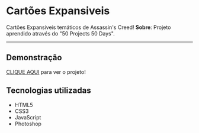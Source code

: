 # Cartões Expansiveis
Cartões Expansiveis temáticos de Assassin's Creed!
**Sobre**: Projeto aprendido através do "50 Projects 50 Days".

---

## Demonstração
<a href="https://kingrodrigues.github.io/cartoes-expansiveis/">CLIQUE AQUI</a> para ver o projeto!

## Tecnologias utilizadas
- HTML5
- CSS3
- JavaScript
- Photoshop